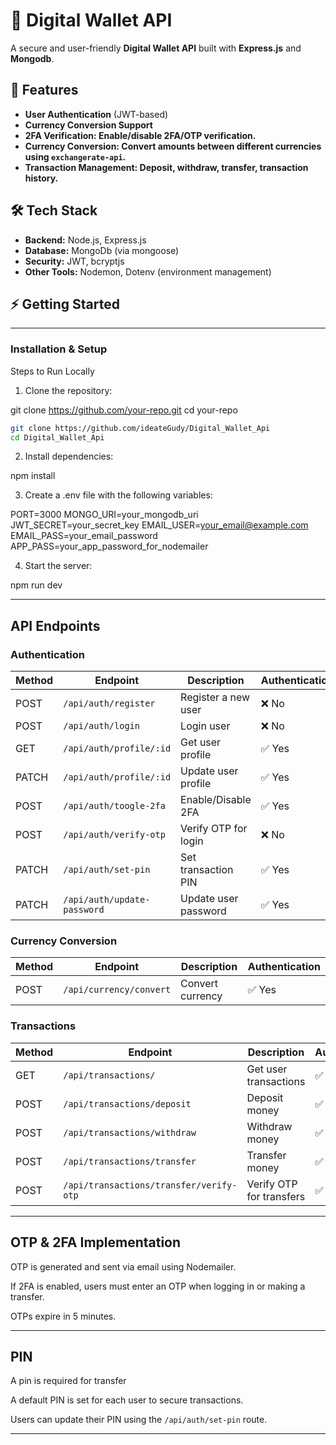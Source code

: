 # 🏦 Digital Wallet API

A secure and user-friendly **Digital Wallet API** built with **Express.js** and **Mongodb**.

## 🚀 Features

- **User Authentication** (JWT-based)
- **Currency Conversion Support**
- **2FA Verification: Enable/disable 2FA/OTP verification.**
- **Currency Conversion: Convert amounts between different currencies using `exchangerate-api`.**
- **Transaction Management: Deposit, withdraw, transfer, transaction history.**

## 🛠 Tech Stack

- **Backend:** Node.js, Express.js
- **Database:** MongoDb (via mongoose)
- **Security:** JWT, bcryptjs
- **Other Tools:** Nodemon, Dotenv (environment management)

## ⚡ Getting Started

---

### Installation & Setup

Steps to Run Locally

1. Clone the repository:

git clone https://github.com/your-repo.git
cd your-repo

```bash
git clone https://github.com/ideateGudy/Digital_Wallet_Api
cd Digital_Wallet_Api

```

2. Install dependencies:

npm install

3. Create a .env file with the following variables:

PORT=3000
MONGO_URI=your_mongodb_uri
JWT_SECRET=your_secret_key
EMAIL_USER=your_email@example.com
EMAIL_PASS=your_email_password
APP_PASS=your_app_password_for_nodemailer

4. Start the server:

npm run dev

---

## API Endpoints

### **Authentication**

| Method | Endpoint                    | Description          | Authentication |
| ------ | --------------------------- | -------------------- | -------------- |
| POST   | `/api/auth/register`        | Register a new user  | ❌ No          |
| POST   | `/api/auth/login`           | Login user           | ❌ No          |
| GET    | `/api/auth/profile/:id`     | Get user profile     | ✅ Yes         |
| PATCH  | `/api/auth/profile/:id`     | Update user profile  | ✅ Yes         |
| POST   | `/api/auth/toogle-2fa`      | Enable/Disable 2FA   | ✅ Yes         |
| POST   | `/api/auth/verify-otp`      | Verify OTP for login | ❌ No          |
| PATCH  | `/api/auth/set-pin`         | Set transaction PIN  | ✅ Yes         |
| PATCH  | `/api/auth/update-password` | Update user password | ✅ Yes         |

### **Currency Conversion**

| Method | Endpoint                | Description      | Authentication |
| ------ | ----------------------- | ---------------- | -------------- |
| POST   | `/api/currency/convert` | Convert currency | ✅ Yes         |

### **Transactions**

| Method | Endpoint                                | Description              | Authentication |
| ------ | --------------------------------------- | ------------------------ | -------------- |
| GET    | `/api/transactions/`                    | Get user transactions    | ✅ Yes         |
| POST   | `/api/transactions/deposit`             | Deposit money            | ✅ Yes         |
| POST   | `/api/transactions/withdraw`            | Withdraw money           | ✅ Yes         |
| POST   | `/api/transactions/transfer`            | Transfer money           | ✅ Yes         |
| POST   | `/api/transactions/transfer/verify-otp` | Verify OTP for transfers | ✅ Yes         |

---

## OTP & 2FA Implementation

OTP is generated and sent via email using Nodemailer.

If 2FA is enabled, users must enter an OTP when logging in or making a transfer.

OTPs expire in 5 minutes.

---

## PIN

A pin is required for transfer

A default PIN is set for each user to secure transactions.

Users can update their PIN using the `/api/auth/set-pin` route.

---
